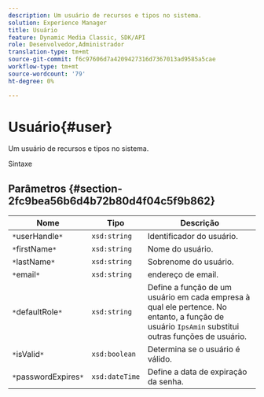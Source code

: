 ```yaml
---
description: Um usuário de recursos e tipos no sistema.
solution: Experience Manager
title: Usuário
feature: Dynamic Media Classic, SDK/API
role: Desenvolvedor,Administrador
translation-type: tm+mt
source-git-commit: f6c97606d7a4209427316d7367013ad9585a5cae
workflow-type: tm+mt
source-wordcount: '79'
ht-degree: 0%

---
```



# Usuário{#user}

Um usuário de recursos e tipos no sistema.

Sintaxe

## Parâmetros {#section-2fc9bea56b6d4b72b80d4f04c5f9b862}

| Nome | Tipo | Descrição |
|---|---|---|
| `*`userHandle`*` | `xsd:string` | Identificador do usuário. |
| `*`firstName`*` | `xsd:string` | Nome do usuário. |
| `*`lastName`*` | `xsd:string` | Sobrenome do usuário. |
| `*`email`*` | `xsd:string` | endereço de email. |
| `*`defaultRole`*` | `xsd:string` | Define a função de um usuário em cada empresa à qual ele pertence. No entanto, a função de usuário `IpsAmin` substitui outras funções de usuário. |
| `*`isValid`*` | `xsd:boolean` | Determina se o usuário é válido. |
| `*`passwordExpires`*` | `xsd:dateTime` | Define a data de expiração da senha. |

